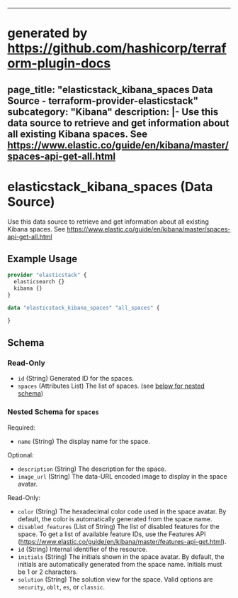 
---
# generated by https://github.com/hashicorp/terraform-plugin-docs
page_title: "elasticstack_kibana_spaces Data Source - terraform-provider-elasticstack"
subcategory: "Kibana"
description: |-
  Use this data source to retrieve and get information about all existing Kibana spaces. See https://www.elastic.co/guide/en/kibana/master/spaces-api-get-all.html
---

# elasticstack_kibana_spaces (Data Source)

Use this data source to retrieve and get information about all existing Kibana spaces. See https://www.elastic.co/guide/en/kibana/master/spaces-api-get-all.html

## Example Usage

```terraform
provider "elasticstack" {
  elasticsearch {}
  kibana {}
}

data "elasticstack_kibana_spaces" "all_spaces" {

}
```

<!-- schema generated by tfplugindocs -->
## Schema

### Read-Only

- `id` (String) Generated ID for the spaces.
- `spaces` (Attributes List) The list of spaces. (see [below for nested schema](#nestedatt--spaces))

<a id="nestedatt--spaces"></a>
### Nested Schema for `spaces`

Required:

- `name` (String) The display name for the space.

Optional:

- `description` (String) The description for the space.
- `image_url` (String) The data-URL encoded image to display in the space avatar.

Read-Only:

- `color` (String) The hexadecimal color code used in the space avatar. By default, the color is automatically generated from the space name.
- `disabled_features` (List of String) The list of disabled features for the space. To get a list of available feature IDs, use the Features API (https://www.elastic.co/guide/en/kibana/master/features-api-get.html).
- `id` (String) Internal identifier of the resource.
- `initials` (String) The initials shown in the space avatar. By default, the initials are automatically generated from the space name. Initials must be 1 or 2 characters.
- `solution` (String) The solution view for the space. Valid options are `security`, `oblt`, `es`, or `classic`.

